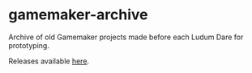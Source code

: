 # gamemaker-archive
Archive of old Gamemaker projects made before each Ludum Dare for prototyping.

Releases available [here](https://github.com/jusw85/gamemaker-archive/releases).
